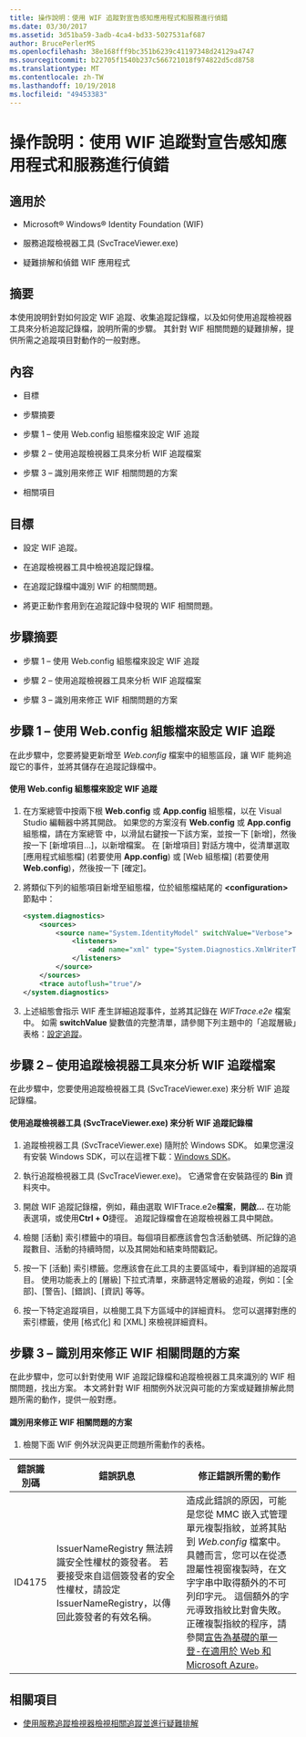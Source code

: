 ```yaml
---
title: 操作說明：使用 WIF 追蹤對宣告感知應用程式和服務進行偵錯
ms.date: 03/30/2017
ms.assetid: 3d51ba59-3adb-4ca4-bd33-5027531af687
author: BrucePerlerMS
ms.openlocfilehash: 38e168fff9bc351b6239c41197348d24129a4747
ms.sourcegitcommit: b22705f1540b237c566721018f974822d5cd8758
ms.translationtype: MT
ms.contentlocale: zh-TW
ms.lasthandoff: 10/19/2018
ms.locfileid: "49453383"
---
```

# <a name="how-to-debug-claims-aware-applications-and-services-using-wif-tracing"></a>操作說明：使用 WIF 追蹤對宣告感知應用程式和服務進行偵錯
## <a name="applies-to"></a>適用於  
  
-   Microsoft® Windows® Identity Foundation (WIF)  
  
-   服務追蹤檢視器工具 (SvcTraceViewer.exe)  
  
-   疑難排解和偵錯 WIF 應用程式  
  
## <a name="summary"></a>摘要  
 本使用說明針對如何設定 WIF 追蹤、收集追蹤記錄檔，以及如何使用追蹤檢視器工具來分析追蹤記錄檔，說明所需的步驟。 其針對 WIF 相關問題的疑難排解，提供所需之追蹤項目對動作的一般對應。  
  
## <a name="contents"></a>內容  
  
-   目標  
  
-   步驟摘要  
  
-   步驟 1 – 使用 Web.config 組態檔來設定 WIF 追蹤  
  
-   步驟 2 – 使用追蹤檢視器工具來分析 WIF 追蹤檔案  
  
-   步驟 3 – 識別用來修正 WIF 相關問題的方案  
  
-   相關項目  
  
## <a name="objectives"></a>目標  
  
-   設定 WIF 追蹤。  
  
-   在追蹤檢視器工具中檢視追蹤記錄檔。  
  
-   在追蹤記錄檔中識別 WIF 的相關問題。  
  
-   將更正動作套用到在追蹤記錄中發現的 WIF 相關問題。  
  
## <a name="summary-of-steps"></a>步驟摘要  
  
-   步驟 1 – 使用 Web.config 組態檔來設定 WIF 追蹤  
  
-   步驟 2 – 使用追蹤檢視器工具來分析 WIF 追蹤檔案  
  
-   步驟 3 – 識別用來修正 WIF 相關問題的方案  
  
## <a name="step-1--configure-wif-tracing-using-webconfig-configuration-file"></a>步驟 1 – 使用 Web.config 組態檔來設定 WIF 追蹤  
 在此步驟中，您要將變更新增至 *Web.config* 檔案中的組態區段，讓 WIF 能夠追蹤它的事件，並將其儲存在追蹤記錄檔中。  
  
#### <a name="to-configure-wif-tracing-using-webconfig-configuration-file"></a>使用 Web.config 組態檔來設定 WIF 追蹤  
  
1.  在方案總管中按兩下根 **Web.config** 或 **App.config** 組態檔，以在 Visual Studio 編輯器中將其開啟。 如果您的方案沒有 **Web.config** 或 **App.config** 組態檔，請在方案總管 中，以滑鼠右鍵按一下該方案，並按一下 [新增]，然後按一下 [新增項目...]，以新增檔案。 在 [新增項目] 對話方塊中，從清單選取 [應用程式組態檔] (若要使用 **App.config**) 或 [Web 組態檔] (若要使用 **Web.config**)，然後按一下 [確定]。  
  
2.  將類似下列的組態項目新增至組態檔，位於組態檔結尾的 **\<configuration>** 節點中：  
  
    ```xml  
    <system.diagnostics>  
        <sources>  
            <source name="System.IdentityModel" switchValue="Verbose">  
                <listeners>  
                    <add name="xml" type="System.Diagnostics.XmlWriterTraceListener" initializeData="WIFTrace.e2e"/>  
                </listeners>  
            </source>  
        </sources>  
        <trace autoflush="true"/>  
    </system.diagnostics>  
    ```  
  
3.  上述組態會指示 WIF 產生詳細追蹤事件，並將其記錄在 *WIFTrace.e2e* 檔案中。 如需 **switchValue** 變數值的完整清單，請參閱下列主題中的「追蹤層級」表格：[設定追蹤](../wcf/diagnostics/tracing/configuring-tracing.md)。  
  
## <a name="step-2--analyze-wif-trace-files-using-trace-viewer-tool"></a>步驟 2 – 使用追蹤檢視器工具來分析 WIF 追蹤檔案  
 在此步驟中，您要使用追蹤檢視器工具 (SvcTraceViewer.exe) 來分析 WIF 追蹤記錄檔。  
  
#### <a name="to-analyze-wif-trace-logs-using-trace-viewer-tool-svctraceviewerexe"></a>使用追蹤檢視器工具 (SvcTraceViewer.exe) 來分析 WIF 追蹤記錄檔  
  
1.  追蹤檢視器工具 (SvcTraceViewer.exe) 隨附於 Windows SDK。 如果您還沒有安裝 Windows SDK，可以在這裡下載：[Windows SDK](https://www.microsoft.com/download/en/details.aspx?id=8279)。  
  
2.  執行追蹤檢視器工具 (SvcTraceViewer.exe)。 它通常會在安裝路徑的 **Bin** 資料夾中。  
  
3.  開啟 WIF 追蹤記錄檔，例如，藉由選取 WIFTrace.e2e**檔案**，**開啟...** 在功能表選項，或使用**Ctrl + O**捷徑。 追蹤記錄檔會在追蹤檢視器工具中開啟。  
  
4.  檢閱 [活動] 索引標籤中的項目。每個項目都應該會包含活動號碼、所記錄的追蹤數目、活動的持續時間，以及其開始和結束時間戳記。  
  
5.  按一下 [活動] 索引標籤。您應該會在此工具的主要區域中，看到詳細的追蹤項目。 使用功能表上的 [層級] 下拉式清單，來篩選特定層級的追蹤，例如：[全部]、[警告]、[錯誤]、[資訊] 等等。  
  
6.  按一下特定追蹤項目，以檢閱工具下方區域中的詳細資料。 您可以選擇對應的索引標籤，使用 [格式化] 和 [XML] 來檢視詳細資料。  
  
## <a name="step-3--identify-solutions-to-fix-wif-related-issues"></a>步驟 3 – 識別用來修正 WIF 相關問題的方案  
 在此步驟中，您可以針對使用 WIF 追蹤記錄檔和追蹤檢視器工具來識別的 WIF 相關問題，找出方案。 本文將針對 WIF 相關例外狀況與可能的方案或疑難排解此問題所需的動作，提供一般對應。  
  
#### <a name="to-identify-solutions-to-fix-wif-related-issues"></a>識別用來修正 WIF 相關問題的方案  
  
1.  檢閱下面 WIF 例外狀況與更正問題所需動作的表格。  
  
|**錯誤識別碼**|**錯誤訊息**|**修正錯誤所需的動作**|  
|-|-|-|  
|ID4175|IssuerNameRegistry 無法辨識安全性權杖的簽發者。  若要接受來自這個簽發者的安全性權杖，請設定 IssuerNameRegistry，以傳回此簽發者的有效名稱。|造成此錯誤的原因，可能是您從 MMC 嵌入式管理單元複製指紋，並將其貼到 *Web.config* 檔案中。 具體而言，您可以在從憑證屬性視窗複製時，在文字字串中取得額外的不可列印字元。 這個額外的字元導致指紋比對會失敗。正確複製指紋的程序，請參閱[宣告為基礎的單一登-在適用於 Web 和 Microsoft Azure](https://docs.microsoft.com/previous-versions/msp-n-p/ff359102%28v=pandp.10%29)。|  
  
## <a name="related-items"></a>相關項目  
  
-   [使用服務追蹤檢視器檢視相關追蹤並進行疑難排解](../wcf/diagnostics/tracing/using-service-trace-viewer-for-viewing-correlated-traces-and-troubleshooting.md)
